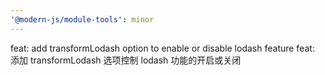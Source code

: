 ```yaml
---
'@modern-js/module-tools': minor
---
```


feat: add transformLodash option to enable or disable lodash feature
feat: 添加 transformLodash 选项控制 lodash 功能的开启或关闭
